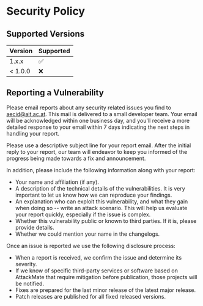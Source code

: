 # Security Policy

## Supported Versions

| Version | Supported          |
| ------- | ------------------ |
| 1.x.x   | :white_check_mark: |
| < 1.0.0 | :x:                |

## Reporting a Vulnerability

Please email reports about any security related issues you find to aecid@ait.ac.at. This mail is delivered to a small developer team. Your email will be acknowledged within one business day, and you'll receive a more detailed response to your email within 7 days indicating the next steps in handling your report.

Please use a descriptive subject line for your report email. After the initial reply to your report, our team will endeavor to keep you informed of the progress being made towards a fix and announcement.

In addition, please include the following information along with your report:

* Your name and affiliation (if any).
* A description of the technical details of the vulnerabilities. It is very important to let us know how we can reproduce your findings.
* An explanation who can exploit this vulnerability, and what they gain when doing so -- write an attack scenario. This will help us evaluate your report quickly, especially if the issue is complex.
* Whether this vulnerability public or known to third parties. If it is, please provide details.
* Whether we could mention your name in the changelogs.

Once an issue is reported we use the following disclosure process:

* When a report is received, we confirm the issue and determine its severity.
* If we know of specific third-party services or software based on AttackMate that require mitigation before publication, those projects will be notified.
* Fixes are prepared for the last minor release of the latest major release.
* Patch releases are published for all fixed released versions.
